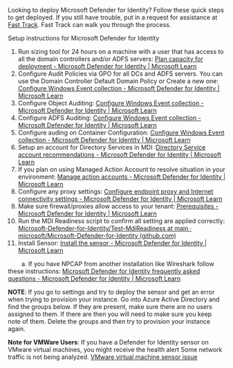 Looking to deploy Microsoft Defender for Identity? Follow these quick steps to get deployed. If you still have trouble, put in a request for assistance at [Fast Track](http://www.microsoft.com/fasttrack). Fast Track can walk you through the process.

Setup instructions for Microsoft Defender for Identity

1. Run sizing tool for 24 hours on a machine with a user that has access to all the domain controllers and/or ADFS servers: [Plan capacity for deployment - Microsoft Defender for Identity | Microsoft Learn](https://learn.microsoft.com/en-us/defender-for-identity/capacity-planning#use-the-sizing-tool)
2. Configure Audit Policies via GPO for all DCs and ADFS servers. You can use the Domain Controller Default Domain Policy or Create a new one: [Configure Windows Event collection - Microsoft Defender for Identity | Microsoft Learn](https://learn.microsoft.com/en-us/defender-for-identity/configure-windows-event-collection#configure-audit-policies)
3. Configure Object Auditing: [Configure Windows Event collection - Microsoft Defender for Identity | Microsoft Learn](https://learn.microsoft.com/en-us/defender-for-identity/configure-windows-event-collection#configure-object-auditing)
4. Configure ADFS Auditing: [Configure Windows Event collection - Microsoft Defender for Identity | Microsoft Learn](https://learn.microsoft.com/en-us/defender-for-identity/configure-windows-event-collection#enable-auditing-on-an-adfs-object)
5. Configure auding on Container Configuration: [Configure Windows Event collection - Microsoft Defender for Identity | Microsoft Learn](https://learn.microsoft.com/en-us/defender-for-identity/configure-windows-event-collection#enable-auditing-on-the-configuration-container)
6. Setup an account for Directory Services in MDI :[Directory Service account recommendations - Microsoft Defender for Identity | Microsoft Learn](https://learn.microsoft.com/en-us/defender-for-identity/directory-service-accounts)
7. If you plan on using Managed Action Account to resolve situation in your environment: [Manage action accounts - Microsoft Defender for Identity | Microsoft Learn](https://learn.microsoft.com/en-us/defender-for-identity/manage-action-accounts)
8. Configure any proxy settings: [Configure endpoint proxy and Internet connectivity settings - Microsoft Defender for Identity | Microsoft Learn](https://learn.microsoft.com/en-us/defender-for-identity/configure-proxy)
9. Make sure firewall/proxies allow access to your tenant: [Prerequisites - Microsoft Defender for Identity | Microsoft Learn](https://learn.microsoft.com/en-us/defender-for-identity/prerequisites#ports)
10. Run the MDI Readiness script to confirm all setting are applied correctly: [Microsoft-Defender-for-Identity/Test-MdiReadiness at main · microsoft/Microsoft-Defender-for-Identity (github.com)](https://github.com/microsoft/Microsoft-Defender-for-Identity/tree/main/Test-MdiReadiness)
11. Install Sensor: [Install the sensor - Microsoft Defender for Identity | Microsoft Learn](https://learn.microsoft.com/en-us/defender-for-identity/install-sensor)

&nbsp;&nbsp;&nbsp;&nbsp;&nbsp;&nbsp;&nbsp; a. If you have NPCAP from another installation like Wireshark follow these instructions: [Microsoft Defender for Identity frequently asked questions - Microsoft Defender for Identity | Microsoft Learn](https://learn.microsoft.com/en-us/defender-for-identity/technical-faq#how-do-i-download-and-install-or-upgrade-the-npcap-driver)

**NOTE**: If you go to settings and try to deploy the sensor and get an error when trying to provision your instance. Go into Azure Active Directory and find the groups below. If they are present, make sure there are no users assigned to them. If there are then you will need to make sure you keep note of them. Delete the groups and then try to provision your instance again.

**Note for VMWare Users**: If you have a Defender for Identity sensor on VMware virtual machines, you might receive the health alert Some network traffic is not being analyzed. [VMware virtual machine sensor issue](https://learn.microsoft.com/en-us/defender-for-identity/troubleshooting-known-issues#vmware-virtual-machine-sensor-issue)